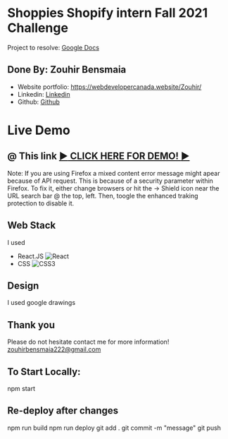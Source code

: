 # Shoppies Shopify intern Fall 2021 Challenge

Project to resolve: <a href="https://docs.google.com/document/d/1SdR9rQpocsH5rPTOcxr9noqHRld5NJlylKO9Hf94U8U/edit#heading=h.31w9woubunro">Google Docs</a>


## Done By: Zouhir Bensmaia

<ul>
    <li>Website portfolio: <a href="https://webdevelopercanada.website/Zouhir/">https://webdevelopercanada.website/Zouhir/</a></li>
    <li>Linkedin: <a href="https://www.linkedin.com/in/webdevelopercanada">Linkedin</a></li>
    <li>Github: <a href="https://github.com/ZouhirBensm">Github</a></li>
</ul>

# Live Demo

## @ This link <a href="https://zouhirbensm.github.io/Shopify-Shoppies/" target="_blank">:arrow_forward: CLICK HERE FOR DEMO! :arrow_forward:</a>

Note: If you are using Firefox a mixed content error message might apear because of API request. This is because of a security parameter within Firefox. To fix it, either change browsers or hit the -> Shield icon near the URL search bar @ the top, left. Then, toogle the enhanced traking protection to disable it. 


## Web Stack

I used
<ul>
    <li>React.JS <img alt="React" src="https://img.shields.io/badge/react-%2320232a.svg?&style=for-the-badge&logo=react&logoColor=%2361DAFB"/></li>
    <li>CSS <img alt="CSS3" src="https://img.shields.io/badge/css3-%231572B6.svg?&style=for-the-badge&logo=css3&logoColor=white"/></li>
</ul>

## Design

I used google drawings

## Thank you

Please do not hesitate contact me for more information!<br>
zouhirbensmaia222@gmail.com

## To Start Locally:
npm start

## Re-deploy after changes
npm run build
npm run deploy
git add .
git commit -m "message"
git push

